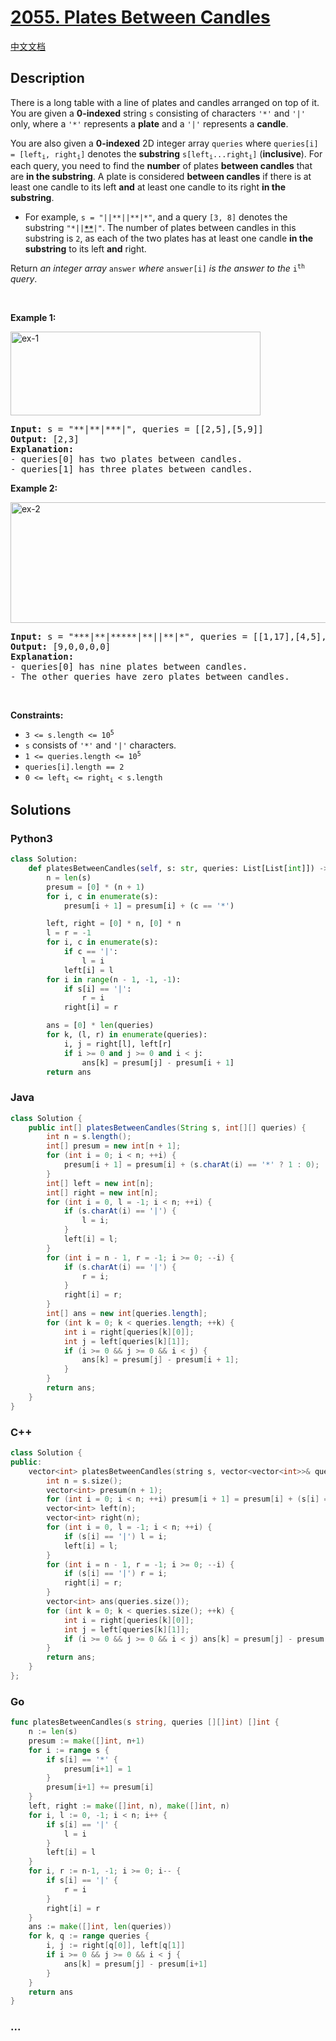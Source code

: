 # [2055. Plates Between Candles](https://leetcode.com/problems/plates-between-candles)

[中文文档](/solution/2000-2099/2055.Plates%20Between%20Candles/README.md)

## Description

<p>There is a long table with a line of plates and candles arranged on top of it. You are given a <strong>0-indexed</strong> string <code>s</code> consisting of characters <code>&#39;*&#39;</code> and <code>&#39;|&#39;</code> only, where a <code>&#39;*&#39;</code> represents a <strong>plate</strong> and a <code>&#39;|&#39;</code> represents a <strong>candle</strong>.</p>

<p>You are also given a <strong>0-indexed</strong> 2D integer array <code>queries</code> where <code>queries[i] = [left<sub>i</sub>, right<sub>i</sub>]</code> denotes the <strong>substring</strong> <code>s[left<sub>i</sub>...right<sub>i</sub>]</code> (<strong>inclusive</strong>). For each query, you need to find the <strong>number</strong> of plates <strong>between candles</strong> that are <strong>in the substring</strong>. A plate is considered <strong>between candles</strong> if there is at least one candle to its left <strong>and</strong> at least one candle to its right <strong>in the substring</strong>.</p>

<ul>
	<li>For example, <code>s = &quot;||**||**|*&quot;</code>, and a query <code>[3, 8]</code> denotes the substring <code>&quot;*||<strong><u>**</u></strong>|&quot;</code>. The number of plates between candles in this substring is <code>2</code>, as each of the two plates has at least one candle <strong>in the substring</strong> to its left <strong>and</strong> right.</li>
</ul>

<p>Return <em>an integer array</em> <code>answer</code> <em>where</em> <code>answer[i]</code> <em>is the answer to the</em> <code>i<sup>th</sup></code> <em>query</em>.</p>

<p>&nbsp;</p>
<p><strong class="example">Example 1:</strong></p>
<img alt="ex-1" src="https://fastly.jsdelivr.net/gh/doocs/leetcode@main/solution/2000-2099/2055.Plates%20Between%20Candles/images/ex-1.png" style="width: 400px; height: 134px;" />
<pre>
<strong>Input:</strong> s = &quot;**|**|***|&quot;, queries = [[2,5],[5,9]]
<strong>Output:</strong> [2,3]
<strong>Explanation:</strong>
- queries[0] has two plates between candles.
- queries[1] has three plates between candles.
</pre>

<p><strong class="example">Example 2:</strong></p>
<img alt="ex-2" src="https://fastly.jsdelivr.net/gh/doocs/leetcode@main/solution/2000-2099/2055.Plates%20Between%20Candles/images/ex-2.png" style="width: 600px; height: 193px;" />
<pre>
<strong>Input:</strong> s = &quot;***|**|*****|**||**|*&quot;, queries = [[1,17],[4,5],[14,17],[5,11],[15,16]]
<strong>Output:</strong> [9,0,0,0,0]
<strong>Explanation:</strong>
- queries[0] has nine plates between candles.
- The other queries have zero plates between candles.
</pre>

<p>&nbsp;</p>
<p><strong>Constraints:</strong></p>

<ul>
	<li><code>3 &lt;= s.length &lt;= 10<sup>5</sup></code></li>
	<li><code>s</code> consists of <code>&#39;*&#39;</code> and <code>&#39;|&#39;</code> characters.</li>
	<li><code>1 &lt;= queries.length &lt;= 10<sup>5</sup></code></li>
	<li><code>queries[i].length == 2</code></li>
	<li><code>0 &lt;= left<sub>i</sub> &lt;= right<sub>i</sub> &lt; s.length</code></li>
</ul>

## Solutions

<!-- tabs:start -->

### **Python3**

```python
class Solution:
    def platesBetweenCandles(self, s: str, queries: List[List[int]]) -> List[int]:
        n = len(s)
        presum = [0] * (n + 1)
        for i, c in enumerate(s):
            presum[i + 1] = presum[i] + (c == '*')

        left, right = [0] * n, [0] * n
        l = r = -1
        for i, c in enumerate(s):
            if c == '|':
                l = i
            left[i] = l
        for i in range(n - 1, -1, -1):
            if s[i] == '|':
                r = i
            right[i] = r

        ans = [0] * len(queries)
        for k, (l, r) in enumerate(queries):
            i, j = right[l], left[r]
            if i >= 0 and j >= 0 and i < j:
                ans[k] = presum[j] - presum[i + 1]
        return ans
```

### **Java**

```java
class Solution {
    public int[] platesBetweenCandles(String s, int[][] queries) {
        int n = s.length();
        int[] presum = new int[n + 1];
        for (int i = 0; i < n; ++i) {
            presum[i + 1] = presum[i] + (s.charAt(i) == '*' ? 1 : 0);
        }
        int[] left = new int[n];
        int[] right = new int[n];
        for (int i = 0, l = -1; i < n; ++i) {
            if (s.charAt(i) == '|') {
                l = i;
            }
            left[i] = l;
        }
        for (int i = n - 1, r = -1; i >= 0; --i) {
            if (s.charAt(i) == '|') {
                r = i;
            }
            right[i] = r;
        }
        int[] ans = new int[queries.length];
        for (int k = 0; k < queries.length; ++k) {
            int i = right[queries[k][0]];
            int j = left[queries[k][1]];
            if (i >= 0 && j >= 0 && i < j) {
                ans[k] = presum[j] - presum[i + 1];
            }
        }
        return ans;
    }
}
```

### **C++**

```cpp
class Solution {
public:
    vector<int> platesBetweenCandles(string s, vector<vector<int>>& queries) {
        int n = s.size();
        vector<int> presum(n + 1);
        for (int i = 0; i < n; ++i) presum[i + 1] = presum[i] + (s[i] == '*');
        vector<int> left(n);
        vector<int> right(n);
        for (int i = 0, l = -1; i < n; ++i) {
            if (s[i] == '|') l = i;
            left[i] = l;
        }
        for (int i = n - 1, r = -1; i >= 0; --i) {
            if (s[i] == '|') r = i;
            right[i] = r;
        }
        vector<int> ans(queries.size());
        for (int k = 0; k < queries.size(); ++k) {
            int i = right[queries[k][0]];
            int j = left[queries[k][1]];
            if (i >= 0 && j >= 0 && i < j) ans[k] = presum[j] - presum[i + 1];
        }
        return ans;
    }
};
```

### **Go**

```go
func platesBetweenCandles(s string, queries [][]int) []int {
	n := len(s)
	presum := make([]int, n+1)
	for i := range s {
		if s[i] == '*' {
			presum[i+1] = 1
		}
		presum[i+1] += presum[i]
	}
	left, right := make([]int, n), make([]int, n)
	for i, l := 0, -1; i < n; i++ {
		if s[i] == '|' {
			l = i
		}
		left[i] = l
	}
	for i, r := n-1, -1; i >= 0; i-- {
		if s[i] == '|' {
			r = i
		}
		right[i] = r
	}
	ans := make([]int, len(queries))
	for k, q := range queries {
		i, j := right[q[0]], left[q[1]]
		if i >= 0 && j >= 0 && i < j {
			ans[k] = presum[j] - presum[i+1]
		}
	}
	return ans
}
```

### **...**

```

```

<!-- tabs:end -->
